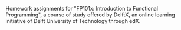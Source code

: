 Homework assignments for "FP101x: Introduction to Functional Programming", a course of study offered by DelftX, an online learning initiative of Delft University of Technology through edX.
